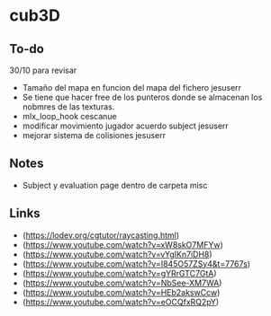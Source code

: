 # cub3D

## To-do

30/10 para revisar
* Tamaño del mapa en funcion del mapa del fichero jesuserr
* Se tiene que hacer free de los punteros donde se almacenan los nobmres de las texturas. 
* mlx_loop_hook cescanue
* modificar movimiento jugador acuerdo subject jesuserr
* mejorar sistema de colisiones jesuserr

## Notes

- Subject y evaluation page dentro de carpeta misc

## Links

- (https://lodev.org/cgtutor/raycasting.html)  
- (https://www.youtube.com/watch?v=xW8skO7MFYw)  
- (https://www.youtube.com/watch?v=vYgIKn7iDH8)  
- (https://www.youtube.com/watch?v=I845O57ZSy4&t=7767s)  
- (https://www.youtube.com/watch?v=gYRrGTC7GtA)  
- (https://www.youtube.com/watch?v=NbSee-XM7WA)  
- (https://www.youtube.com/watch?v=HEb2akswCcw)  
- (https://www.youtube.com/watch?v=eOCQfxRQ2pY)